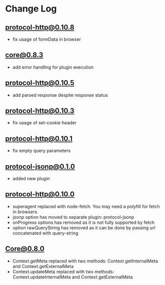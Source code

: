 # Change Log

## protocol-http@0.10.8
- fix usage of formData in browser

## core@0.8.3
- add error handling for plugin execution

## protocol-http@0.10.5
- add parsed response despite response status

## protocol-http@0.10.3
- fix usage of set-cookie header

## protocol-http@0.10.1
- fix empty query parameters

## protocol-jsonp@0.1.0
- added new plugin

## protocol-http@0.10.0
- superagent replaced with node-fetch. You may need a polyfill for fetch in browsers.
- jsonp option has moved to separate plugin: protocol-jsonp
- onProgress options has removed as it is not fully supported by fetch
- option rawQueryString has removed as it can be done by passing url concatenated with query-string

## Core@0.8.0

- Context.getMeta replaced with two methods: Context.getInternalMeta and Context.getExternalMeta
- Context.updateMeta replaced with two methods: Context.updateInternalMeta and Context.getExternalMeta
